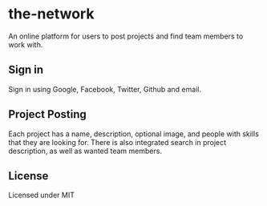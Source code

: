 # the-network

An online platform for users to post projects and find team members to work with.

## Sign in

Sign in using Google, Facebook, Twitter, Github and email.

## Project Posting

Each project has a name, description, optional image, and people with skills that they are looking for. There is also integrated search in project description, as well as wanted team members.

## License

Licensed under MIT
